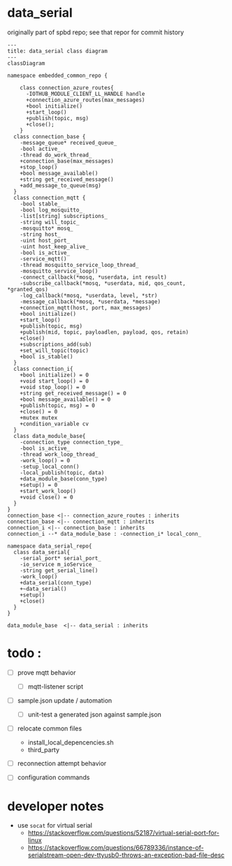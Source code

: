 # data_serial
originally part of spbd repo; see that repor for commit history

```mermaid
---
title: data_serial class diagram
---
classDiagram

namespace embedded_common_repo {

    class connection_azure_routes{
      -IOTHUB_MODULE_CLIENT_LL_HANDLE handle
      +connection_azure_routes(max_messages)
      +bool initialize()
      +start_loop()
      +publish(topic, msg)
      +close();
    }
  class connection_base {
    -message_queue* received_queue_
    -bool active_
    -thread do_work_thread_
    +connection_base(max_messages)
    +stop_loop()
    +bool message_available()
    +string get_received_message()
    +add_message_to_queue(msg)
  }
  class connection_mqtt {
    -bool stable_
    -bool log_mosquitto_
    -list[string] subscriptions_
    -string will_topic_
    -mosquitto* mosq_
    -string host_
    -uint host_port_
    -uint host_keep_alive_
    -bool is_active_
    -service_mqtt()
    -thread mosquitto_service_loop_thread_
    -mosquitto_service_loop()
    -connect_callback(*mosq, *userdata, int result)
    -subscribe_callback(*mosq, *userdata, mid, qos_count, *granted_qos)
    -log_callback(*mosq, *userdata, level, *str)
    -message_callback(*mosq, *userdata, *message)
    +connection_mqtt(host, port, max_messages)
    +bool initialize()
    +start_loop()
    +publish(topic, msg)
    +publish(mid, topic, payloadlen, payload, qos, retain)
    +close()
    +subscriptions_add(sub)
    +set_will_topic(topic)
    +bool is_stable()
  }
  class connection_i{
    +bool initialize() = 0
    +void start_loop() = 0
    +void stop_loop() = 0
    +string get_received_message() = 0
    +bool message_available() = 0
    +publish(topic, msg) = 0
    +close() = 0
    +mutex mutex
    +condition_variable cv
  }
  class data_module_base{
    -connection_type connection_type_
    -bool is_active_
    -thread work_loop_thread_
    -work_loop() = 0
    -setup_local_conn()
    -local_publish(topic, data)
    +data_module_base(conn_type)
    +setup() = 0
    +start_work_loop()
    +void close() = 0
  }
}
connection_base <|-- connection_azure_routes : inherits
connection_base <|-- connection_mqtt : inherits
connection_i <|-- connection_base : inherits
connection_i --* data_module_base : -connection_i* local_conn_

namespace data_serial_repo{
  class data_serial{
    -serial_port* serial_port_
    -io_service m_ioService_
    -string get_serial_line()
    -work_loop()
    +data_serial(conn_type)
    +~data_serial()
    +setup()
    +close()
  }
}

data_module_base  <|-- data_serial : inherits
```
# todo : 
- [ ] prove mqtt behavior
  - [ ] mqtt-listener script
- [ ] sample.json update / automation
  - [ ] unit-test a generated json against sample.json
- [ ] relocate common files
  - install_local_depencencies.sh
  - third_party
- [ ] reconnection attempt behavior
- [ ] configuration commands


# developer notes
- use `socat` for virtual serial
  - https://stackoverflow.com/questions/52187/virtual-serial-port-for-linux
  - https://stackoverflow.com/questions/66789336/instance-of-serialstream-open-dev-ttyusb0-throws-an-exception-bad-file-desc

